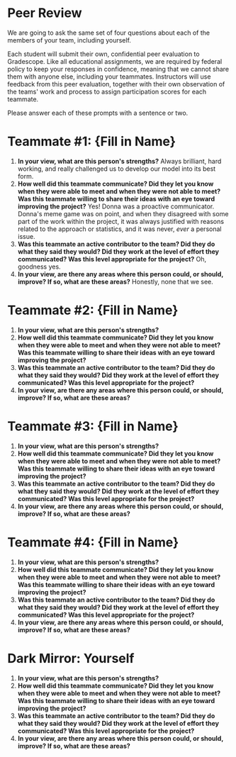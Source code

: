 # Peer Review

We are going to ask the same set of four questions about each of the members of your team, including yourself. 

Each student will submit their own, confidential peer evaluation to Gradescope. Like all educational assignments, we are required by federal policy to keep your responses in confidence, meaning that we cannot share them with anyone else, including your teammates. Instructors will use feedback from this peer evaluation, together with their own observation of the teams' work and process to assign participation scores for each teammate. 

Please answer each of these prompts with a sentence or two.

# Teammate #1: {Fill in Name}

1. **In your view, what are this person's strengths?** Always brilliant, hard working, and really challenged us to develop our model into its best form. 
2. **How well did this teammate communicate? Did they let you know when they were able to meet and when they were not able to meet? Was this teammate willing to share their ideas with an eye toward improving the project?** Yes! Donna was a proactive communicator. Donna's meme game was on point, and when they disagreed with some part of the work within the project, it was always justified with reasons related to the approach or statistics, and it was never, *ever* a personal issue. 
3. **Was this teammate an active contributor to the team? Did they do what they said they would? Did they work at the level of effort they communicated? Was this level appropriate for the project?** Oh, goodness yes. 
4. **In your view, are there any areas where this person could, or should, improve? If so, what are these areas?** Honestly, none that we see. 

# Teammate #2: {Fill in Name}
1. **In your view, what are this person's strengths?** 
2. **How well did this teammate communicate? Did they let you know when they were able to meet and when they were not able to meet? Was this teammate willing to share their ideas with an eye toward improving the project?** 
3. **Was this teammate an active contributor to the team? Did they do what they said they would? Did they work at the level of effort they communicated? Was this level appropriate for the project?**
4. **In your view, are there any areas where this person could, or should, improve? If so, what are these areas?**

# Teammate #3: {Fill in Name}
1. **In your view, what are this person's strengths?** 
2. **How well did this teammate communicate? Did they let you know when they were able to meet and when they were not able to meet? Was this teammate willing to share their ideas with an eye toward improving the project?** 
3. **Was this teammate an active contributor to the team? Did they do what they said they would? Did they work at the level of effort they communicated? Was this level appropriate for the project?**
4. **In your view, are there any areas where this person could, or should, improve? If so, what are these areas?**

# Teammate #4: {Fill in Name}
1. **In your view, what are this person's strengths?** 
2. **How well did this teammate communicate? Did they let you know when they were able to meet and when they were not able to meet? Was this teammate willing to share their ideas with an eye toward improving the project?** 
3. **Was this teammate an active contributor to the team? Did they do what they said they would? Did they work at the level of effort they communicated? Was this level appropriate for the project?**
4. **In your view, are there any areas where this person could, or should, improve? If so, what are these areas?**

# Dark Mirror: Yourself
1. **In your view, what are this person's strengths?** 
2. **How well did this teammate communicate? Did they let you know when they were able to meet and when they were not able to meet? Was this teammate willing to share their ideas with an eye toward improving the project?** 
3. **Was this teammate an active contributor to the team? Did they do what they said they would? Did they work at the level of effort they communicated? Was this level appropriate for the project?**
4. **In your view, are there any areas where this person could, or should, improve? If so, what are these areas?**
